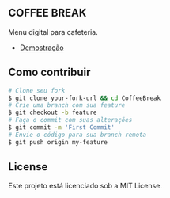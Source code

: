 ## COFFEE BREAK
Menu digital para cafeteria.
- [ Demostração ](https://mntrsara.github.io/StarCoffee/)

## Como contribuir

```bash
# Clone seu fork
$ git clone your-fork-url && cd CoffeeBreak
# Crie uma branch com sua feature
$ git checkout -b feature
# Faça o commit com suas alterações
$ git commit -m 'First Commit'
# Envie o código para sua branch remota
$ git push origin my-feature
```

## License

Este projeto está licenciado sob a MIT License.